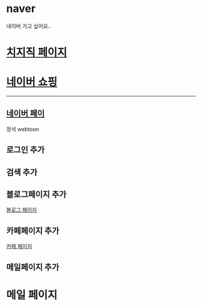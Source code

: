 # naver
네이버 가고 싶어요..

 <a href="chizz.html">치지직 페이지</a>
=======

<a href="shopping.html">네이버 쇼핑</a>
=======

---
<a href="pay.html">네이버 페이</a>
---




정석 
webtoon

## 로그인 추가

## 검색 추가

## 블로그페이지 추가
<a href="blog.html"> 블로그 페이지 </a>

## 카페페이지 추가
<a href="cafe.html"> 카페 페이지 </a>


## 메일페이지 추가
<a fred="mail.html"> 메일 페이지 </a>
=======


